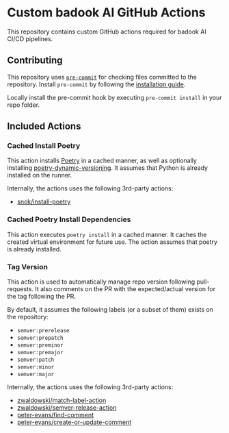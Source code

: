 # Custom badook AI GitHub Actions
This repository contains custom GitHub actions required for badook AI CI/CD pipelines.

## Contributing
This repository uses [`pre-commit`](https://pre-commit.com/) for checking files committed to the repository. Install `pre-commit` by following the [installation guide](https://pre-commit.com/#install).

Locally install the pre-commit hook by executing `pre-commit install` in your repo folder.

## Included Actions

### Cached Install Poetry
This action installs [Poetry](https://python-poetry.org/) in a cached manner, as well as optionally installing [poetry-dynamic-versioning](https://github.com/mtkennerly/poetry-dynamic-versioning). It assumes that Python is already installed on the runner.

Internally, the actions uses the following 3rd-party actions:
* [snok/install-poetry](https://github.com/snok/install-poetry)

### Cached Poetry Install Dependencies
This action executes `poetry install` in a cached manner. It caches the created virtual environment for future use. The action assumes that poetry is already installed.

### Tag Version
This action is used to automatically manage repo version following pull-requests. It also comments on the PR with the expected/actual version for the tag following the PR.

By default, it assumes the following labels (or a subset of them) exists on the repository:
* `semver:prerelease`
* `semver:prepatch`
* `semver:preminor`
* `semver:premajor`
* `semver:patch`
* `semver:minor`
* `semver:major`

Internally, the actions uses the following 3rd-party actions:
* [zwaldowski/match-label-action](https://github.com/zwaldowski/match-label-action)
* [zwaldowski/semver-release-action](https://github.com/zwaldowski/semver-release-action)
* [peter-evans/find-comment](https://github.com/peter-evans/find-comment)
* [peter-evans/create-or-update-comment](https://github.com/peter-evans/create-or-update-comment)
